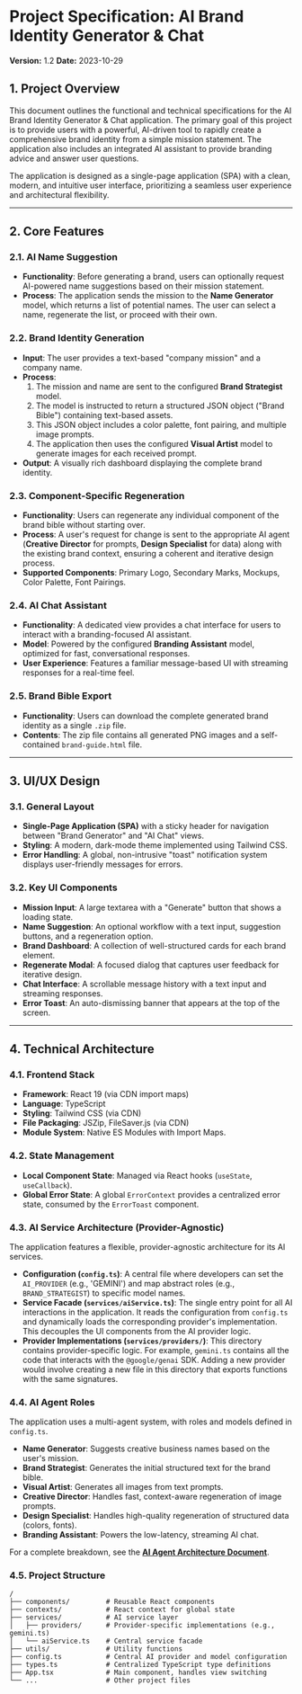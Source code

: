 # Project Specification: AI Brand Identity Generator & Chat

**Version:** 1.2
**Date:** 2023-10-29

## 1. Project Overview

This document outlines the functional and technical specifications for the AI Brand Identity Generator & Chat application. The primary goal of this project is to provide users with a powerful, AI-driven tool to rapidly create a comprehensive brand identity from a simple mission statement. The application also includes an integrated AI assistant to provide branding advice and answer user questions.

The application is designed as a single-page application (SPA) with a clean, modern, and intuitive user interface, prioritizing a seamless user experience and architectural flexibility.

---

## 2. Core Features

### 2.1. AI Name Suggestion

-   **Functionality**: Before generating a brand, users can optionally request AI-powered name suggestions based on their mission statement.
-   **Process**: The application sends the mission to the **Name Generator** model, which returns a list of potential names. The user can select a name, regenerate the list, or proceed with their own.

### 2.2. Brand Identity Generation

-   **Input**: The user provides a text-based "company mission" and a company name.
-   **Process**:
    1.  The mission and name are sent to the configured **Brand Strategist** model.
    2.  The model is instructed to return a structured JSON object ("Brand Bible") containing text-based assets.
    3.  This JSON object includes a color palette, font pairing, and multiple image prompts.
    4.  The application then uses the configured **Visual Artist** model to generate images for each received prompt.
-   **Output**: A visually rich dashboard displaying the complete brand identity.

### 2.3. Component-Specific Regeneration

-   **Functionality**: Users can regenerate any individual component of the brand bible without starting over.
-   **Process**: A user's request for change is sent to the appropriate AI agent (**Creative Director** for prompts, **Design Specialist** for data) along with the existing brand context, ensuring a coherent and iterative design process.
-   **Supported Components**: Primary Logo, Secondary Marks, Mockups, Color Palette, Font Pairings.

### 2.4. AI Chat Assistant

-   **Functionality**: A dedicated view provides a chat interface for users to interact with a branding-focused AI assistant.
-   **Model**: Powered by the configured **Branding Assistant** model, optimized for fast, conversational responses.
-   **User Experience**: Features a familiar message-based UI with streaming responses for a real-time feel.

### 2.5. Brand Bible Export

-   **Functionality**: Users can download the complete generated brand identity as a single `.zip` file.
-   **Contents**: The zip file contains all generated PNG images and a self-contained `brand-guide.html` file.

---

## 3. UI/UX Design

### 3.1. General Layout

-   **Single-Page Application (SPA)** with a sticky header for navigation between "Brand Generator" and "AI Chat" views.
-   **Styling**: A modern, dark-mode theme implemented using Tailwind CSS.
-   **Error Handling**: A global, non-intrusive "toast" notification system displays user-friendly messages for errors.

### 3.2. Key UI Components

-   **Mission Input**: A large textarea with a "Generate" button that shows a loading state.
-   **Name Suggestion**: An optional workflow with a text input, suggestion buttons, and a regeneration option.
-   **Brand Dashboard**: A collection of well-structured cards for each brand element.
-   **Regenerate Modal**: A focused dialog that captures user feedback for iterative design.
-   **Chat Interface**: A scrollable message history with a text input and streaming responses.
-   **Error Toast**: An auto-dismissing banner that appears at the top of the screen.

---

## 4. Technical Architecture

### 4.1. Frontend Stack

-   **Framework**: React 19 (via CDN import maps)
-   **Language**: TypeScript
-   **Styling**: Tailwind CSS (via CDN)
-   **File Packaging**: JSZip, FileSaver.js (via CDN)
-   **Module System**: Native ES Modules with Import Maps.

### 4.2. State Management

-   **Local Component State**: Managed via React hooks (`useState`, `useCallback`).
-   **Global Error State**: A global `ErrorContext` provides a centralized error state, consumed by the `ErrorToast` component.

### 4.3. AI Service Architecture (Provider-Agnostic)

The application features a flexible, provider-agnostic architecture for its AI services.

-   **Configuration (`config.ts`)**: A central file where developers can set the `AI_PROVIDER` (e.g., 'GEMINI') and map abstract roles (e.g., `BRAND_STRATEGIST`) to specific model names.
-   **Service Facade (`services/aiService.ts`)**: The single entry point for all AI interactions in the application. It reads the configuration from `config.ts` and dynamically loads the corresponding provider's implementation. This decouples the UI components from the AI provider logic.
-   **Provider Implementations (`services/providers/`)**: This directory contains provider-specific logic. For example, `gemini.ts` contains all the code that interacts with the `@google/genai` SDK. Adding a new provider would involve creating a new file in this directory that exports functions with the same signatures.

### 4.4. AI Agent Roles

The application uses a multi-agent system, with roles and models defined in `config.ts`.

-   **Name Generator**: Suggests creative business names based on the user's mission.
-   **Brand Strategist**: Generates the initial structured text for the brand bible.
-   **Visual Artist**: Generates all images from text prompts.
-   **Creative Director**: Handles fast, context-aware regeneration of image prompts.
-   **Design Specialist**: Handles high-quality regeneration of structured data (colors, fonts).
-   **Branding Assistant**: Powers the low-latency, streaming AI chat.

For a complete breakdown, see the **[AI Agent Architecture Document](./AGENTS.md)**.

### 4.5. Project Structure

```
/
├── components/         # Reusable React components
├── contexts/           # React context for global state
├── services/           # AI service layer
│   ├── providers/      # Provider-specific implementations (e.g., gemini.ts)
│   └── aiService.ts    # Central service facade
├── utils/              # Utility functions
├── config.ts           # Central AI provider and model configuration
├── types.ts            # Centralized TypeScript type definitions
├── App.tsx             # Main component, handles view switching
└── ...                 # Other project files
```